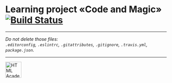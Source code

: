 # Learning project «Code and Magic» [![Build Status](https://travis-ci.org/Hollister009/code-and-magic-baseJS.svg?branch=master)](https://travis-ci.org/Hollister009/code-and-magic-baseJS)

---

_Do not delete those files:_<br>
_`.editorconfig`, `.eslintrc`, `.gitattributes`, `.gitignore`, `.travis.yml`, `package.json`._

---

<a href="https://htmlacademy.ru/intensive/javascript">
<img align="left" width="50" height="50" title="HTML Academy" src="https://up.htmlacademy.ru/static/img/intensive/javascript/logo-for-github.svg"></a>

